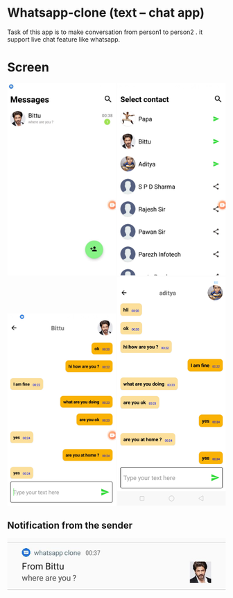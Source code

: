 # Whatsapp-clone (text – chat app)
Task of this app is to make conversation from person1 to person2 . it support live chat feature like whatsapp.

# Screen 
<img src="images/home.jpeg" alt="Your image title" width="250"/>
<img src="images/contacts.jpeg" alt="Your image title" width="250"/>
<br/>
<img src="images/person_1.jpeg" alt="Your image title" width="250"/>
<img src="images/person_2.jpeg" alt="Your image title" width="250"/>


## Notification from the sender 
![](images/notif.jpeg) &nbsp;
